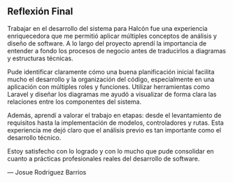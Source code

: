 ## Reflexión Final

Trabajar en el desarrollo del sistema para Halcón fue una experiencia enriquecedora que me permitió aplicar múltiples conceptos de análisis y diseño de software. A lo largo del proyecto aprendí la importancia de entender a fondo los procesos de negocio antes de traducirlos a diagramas y estructuras técnicas.

Pude identificar claramente cómo una buena planificación inicial facilita mucho el desarrollo y la organización del código, especialmente en una aplicación con múltiples roles y funciones. Utilizar herramientas como Laravel y diseñar los diagramas me ayudó a visualizar de forma clara las relaciones entre los componentes del sistema.

Además, aprendí a valorar el trabajo en etapas: desde el levantamiento de requisitos hasta la implementación de modelos, controladores y rutas. Esta experiencia me dejó claro que el análisis previo es tan importante como el desarrollo técnico.

Estoy satisfecho con lo logrado y con lo mucho que pude consolidar en cuanto a prácticas profesionales reales del desarrollo de software.

— Josue Rodriguez Barrios
